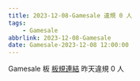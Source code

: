 ```yaml
---
title: 2023-12-08-Gamesale 違規 0 人
tags:
    - Gamesale
abbrlink: 2023-12-08-Gamesale
date: Gamesale-2023-12-08 12:00:00
---
```

Gamesale 板 [板規連結](https://www.ptt.cc/bbs/Gossiping/M.1637425085.A.07D.html)
昨天違規 0 人
